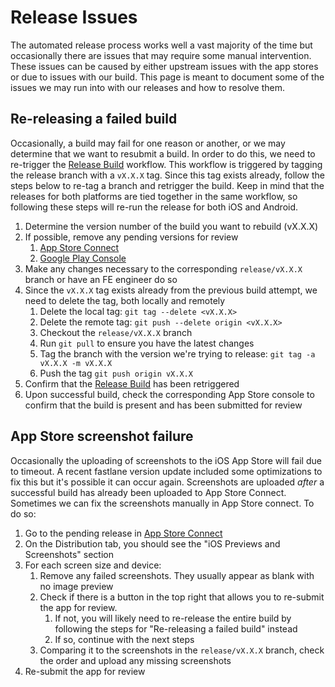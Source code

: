 # Release Issues

The automated release process works well a vast majority of the time but occasionally there are issues that may require some manual intervention. These issues can be caused by either upstream issues with the app stores or due to issues with our build. This page is meant to document some of the issues we may run into with our releases and how to resolve them.

## Re-releasing a failed build
Occasionally, a build may fail for one reason or another, or we may determine that we want to resubmit a build. In order to do this, we need to re-trigger the [Release Build](https://department-of-veterans-affairs.github.io/va-mobile-app/docs/Engineering/DevOps/Automation%20Code%20Docs/GitHub%20Actions/BuildReleaseWorkflows#release-build-release_build) workflow. This workflow is triggered by tagging the release branch with a `vX.X.X` tag. Since this tag exists already, follow the steps below to re-tag a branch and retrigger the build. Keep in mind that the releases for both platforms are tied together in the same workflow, so following these steps will re-run the release for both iOS and Android.


1. Determine the version number of the build you want to rebuild (vX.X.X)
1. If possible, remove any pending versions for review
   1. [App Store Connect](https://appstoreconnect.apple.com/apps/1559609596/distribution)
   1. [Google Play Console](https://play.google.com/console/u/0/developers/7507611851470273082/app/4974294731909201030/releases/overview)
1. Make any changes necessary to the corresponding `release/vX.X.X` branch or have an FE engineer do so
1. Since the `vX.X.X` tag exists already from the previous build attempt, we need to delete the tag, both locally and remotely
    1. Delete the local tag: `git tag --delete <vX.X.X>`
    1. Delete the remote tag: `git push --delete origin <vX.X.X>`
    1. Checkout the `release/vX.X.X` branch
    1. Run `git pull` to ensure you have the latest changes
    1. Tag the branch with the version we're trying to release: `git tag -a vX.X.X -m vX.X.X`
    1. Push the tag `git push origin vX.X.X`
1. Confirm that the [Release Build](https://github.com/department-of-veterans-affairs/va-mobile-app/actions/workflows/release_build.yml) has been retriggered
1. Upon successful build, check the corresponding App Store console to confirm that the build is present and has been submitted for review


## App Store screenshot failure
Occasionally the uploading of screenshots to the iOS App Store will fail due to timeout. A recent fastlane version update included some optimizations to fix this but it's possible it can occur again. Screenshots are uploaded _after_ a successful build has already been uploaded to App Store Connect. Sometimes we can fix the screenshots manually in App Store connect. To do so:
1. Go to the pending release in [App Store Connect](https://appstoreconnect.apple.com/apps/1559609596/distribution)
1. On the Distribution tab, you should see the "iOS Previews and Screenshots" section
1. For each screen size and device:
    1. Remove any failed screenshots. They usually appear as blank with no image preview
    1. Check if there is a button in the top right that allows you to re-submit the app for review. 
        1. If not, you will likely need to re-release the entire build by following the steps for "Re-releasing a failed build" instead
        1. If so, continue with the next steps
    1. Comparing it to the screenshots in the `release/vX.X.X` branch, check the order and upload any missing screenshots
1. Re-submit the app for review
